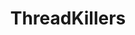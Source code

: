 ---
title: ThreadKillers
crosslinks:
- AskReddit
- RoastMe
- explainlikeimfive
- NSFW411
- AskOuija
- goddesses
- IsItBullshit
- restofthefuckingowl
- consentacles
- gatekeeping
- AskHistorians
- NieceWaidhofer
- worldnews
- AdviceAnimals
- AskMen
- OutOfTheLoop
- ComedyCemetery
- punkillers
- whowouldwin
- pcmasterrace
---